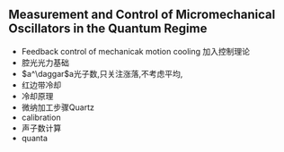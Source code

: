 ## Measurement and Control of Micromechanical Oscillators in the Quantum Regime

- Feedback control of mechanicak motion cooling 加入控制理论
- 腔光光力基础
- $a^\daggar$a光子数,只关注涨落,不考虑平均,
- 红边带冷却 
- 冷却原理
- 微纳加工步骤Quartz
- calibration
- 声子数计算
- quanta
<!--stackedit_data:
eyJoaXN0b3J5IjpbLTc5NTYxMDkzNywxNzYwMzI5MTU3LC04OD
QzNTQwMDcsLTI0MTkzMTAzNCwzMjI3NTkwNywtMjU4MzQ1ODI2
LDE0NDk5MDE4NjksLTE4Mjc5MzMwMjddfQ==
-->